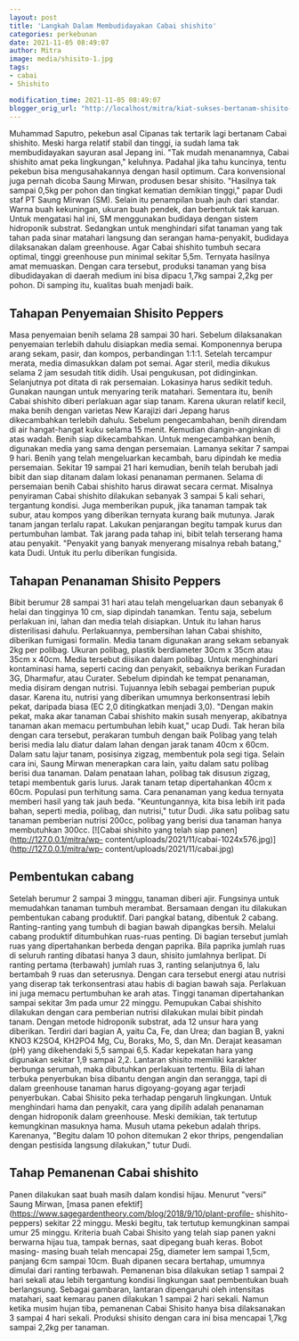 ```yaml
---
layout: post
title: 'Langkah Dalam Membudidayakan Cabai shishito'
categories: perkebunan
date: 2021-11-05 08:49:07
author: Mitra
image: media/shisito-1.jpg
tags:
- cabai
- Shishito

modification_time: 2021-11-05 08:49:07
blogger_orig_url: "http://localhost/mitra/kiat-sukses-bertanam-shisito-peppers.html"
---
```


Muhammad Saputro, pekebun asal Cipanas tak tertarik lagi bertanam Cabai
shishito. Meski harga relatif stabil dan tinggi, ia sudah lama tak
membudidayakan sayuran asal Jepang ini. "Tak mudah menanamnya, Cabai shishito
amat peka lingkungan," keluhnya. Padahal jika tahu kuncinya, tentu pekebun
bisa mengusahakannya dengan hasil optimum. Cara konvensional juga pernah
dicoba Saung Mirwan, produsen besar shisito. "Hasilnya tak sampai 0,5kg per
pohon dan tingkat kematian demikian tinggi," papar Dudi staf PT Saung Mirwan
(SM). Selain itu penampilan buah jauh dari standar. Warna buah kekuningan,
ukuran buah pendek, dan berbentuk tak karuan. Untuk mengatasi hal ini, SM
menggunakan budidaya dengan sistem hidroponik substrat. Sedangkan untuk
menghindari sifat tanaman yang tak tahan pada sinar matahari langsung dan
serangan hama-penyakit, budidaya dilaksanakan dalam greenhouse. Agar Cabai
shishito tumbuh secara optimal, tinggi greenhouse pun minimal sekitar 5,5m.
Ternyata hasilnya amat memuaskan. Dengan cara tersebut, produksi tanaman yang
bisa dibudidayakan di daerah medium ini bisa dipacu 1,7kg sampai 2,2kg per
pohon. Di samping itu, kualitas buah menjadi baik.

## Tahapan Penyemaian Shisito Peppers

Masa penyemaian benih selama 28 sampai 30 hari. Sebelum dilaksanakan
penyemaian terlebih dahulu disiapkan media semai. Komponennya berupa arang
sekam, pasir, dan kompos, perbandingan 1:1:1. Setelah tercampur merata, media
dimasukkan dalam pot semai. Agar steril, media dikukus selama 2 jam sesudah
titik didih. Usai pengukusan, pot didinginkan. Selanjutnya pot ditata di rak
persemaian. Lokasinya harus sedikit teduh. Gunakan naungan untuk menyaring
terik matahari. Sementara itu, benih Cabai shishito diberi perlakuan agar siap
tanam. Karena ukuran relatif kecil, maka benih dengan varietas New Karajizi
dari Jepang harus dikecambahkan terlebih dahulu. Sebelum pengecambahan, benih
direndam di air hangat-hangat kuku selama 15 menit. Kemudian diangin-anginkan
di atas wadah. Benih siap dikecambahkan. Untuk mengecambahkan benih, digunakan
media yang sama dengan persemaian. Lamanya sekitar 7 sampai 9 hari. Benih yang
telah mengeluarkan kecambah, baru dipindah ke media persemaian. Sekitar 19
sampai 21 hari kemudian, benih telah berubah jadi bibit dan siap ditanam dalam
lokasi penanaman permanen. Selama di persemaian benih Cabai shishito harus
dirawat secara cermat. Misalnya penyiraman Cabai shishito dilakukan sebanyak 3
sampai 5 kali sehari, tergantung kondisi. Juga memberikan pupuk, jika tanaman
tampak tak subur, atau kompos yang diberikan ternyata kurang baik mutunya.
Jarak tanam jangan terlalu rapat. Lakukan penjarangan begitu tampak kurus dan
pertumbuhan lambat. Tak jarang pada tahap ini, bibit telah terserang hama atau
penyakit. "Penyakit yang banyak menyerang misalnya rebah batang," kata Dudi.
Untuk itu perlu diberikan fungisida.

## Tahapan Penanaman Shisito Peppers

Bibit berumur 28 sampai 31 hari atau telah mengeluarkan daun sebanyak 6 helai
dan tingginya 10 cm, siap dipindah tanamkan. Tentu saja, sebelum perlakuan
ini, lahan dan media telah disiapkan. Untuk itu lahan harus disterilisasi
dahulu. Perlakuannya, pembersihan lahan Cabai shishito, diberikan fumigasi
formalin. Media tanam digunakan arang sekam sebanyak 2kg per polibag. Ukuran
polibag, plastik berdiameter 30cm x 35cm atau 35cm x 40cm. Media tersebut
diisikan dalam polibag. Untuk menghindari kontaminasi hama, seperti cacing dan
penyakit, sebaiknya berikan Furadan 3G, Dharmafur, atau Curater. Sebelum
dipindah ke tempat penanaman, media disiram dengan nutrisi. Tujuannya lebih
sebagai pemberian pupuk dasar. Karena itu, nutrisi yang diberikan umumnya
berkonsentrasi lebih pekat, daripada biasa (EC 2,0 ditingkatkan menjadi 3,0).
"Dengan makin pekat, maka akar tanaman Cabai shishito makin susah menyerap,
akibatnya tanaman akan memacu pertumbuhan lebih kuat," ucap Dudi. Tak heran
bila dengan cara tersebut, perakaran tumbuh dengan baik Polibag yang telah
berisi media lalu diatur dalam lahan dengan jarak tanam 40cm x 60cm. Dalam
satu lajur tanam, posisinya zigzag, membentuk pola segi tiga. Selain cara ini,
Saung Mirwan menerapkan cara lain, yaitu dalam satu polibag berisi dua
tanaman. Dalam penataan lahan, polibag tak disusun zigzag, tetapi membentuk
garis lurus. Jarak tanam tetap dipertahankan 40cm x 60cm. Populasi pun
terhitung sama. Cara penanaman yang kedua ternyata memberi hasil yang tak jauh
beda. "Keuntungannya, kita bisa lebih irit pada bahan, seperti media, polibag,
dan nutrisi," tutur Dudi. Jika satu polibag satu tanaman pemberian nutrisi
200cc, polibag yang berisi dua tanaman hanya membutuhkan 300cc. [![Cabai
shishito yang telah siap panen](http://127.0.0.1/mitra/wp-
content/uploads/2021/11/cabai-1024x576.jpg)](http://127.0.0.1/mitra/wp-
content/uploads/2021/11/cabai.jpg)

## Pembentukan cabang

Setelah berumur 2 sampai 3 minggu, tanaman diberi ajir. Fungsinya untuk
memudahkan tanaman tumbuh merambat. Bersamaan dengan itu dilakukan pembentukan
cabang produktif. Dari pangkal batang, dibentuk 2 cabang. Ranting-ranting yang
tumbuh di bagian bawah dipangkas bersih. Melalui cabang produktif ditumbuhkan
ruas-ruas penting. Di bagian tersebut jumlah ruas yang dipertahankan berbeda
dengan paprika. Bila paprika jumlah ruas di seluruh ranting dibatasi hanya 3
daun, shisito jumlahnya berlipat. Di ranting pertama (terbawah) jumlah ruas 3,
ranting selanjutnya 6, lalu bertambah 9 ruas dan seterusnya. Dengan cara
tersebut energi atau nutrisi yang diserap tak terkonsentrasi atau habis di
bagian bawah saja. Perlakuan ini juga memacu pertumbuhan ke arah atas. Tinggi
tanaman dipertahankan sampai sekitar 3m pada umur 22 minggu. Pemupukan Cabai
shishito dilakukan dengan cara pemberian nutrisi dilakukan mulai bibit pindah
tanam. Dengan metode hidroponik substrat, ada 12 unsur hara yang diberikan.
Terdiri dari bagian A, yaitu Ca, Fe, dan Urea; dan bagian B, yakni KNO3 K2SO4,
KH2PO4 Mg, Cu, Boraks, Mo, S, dan Mn. Derajat keasaman (pH) yang dikehendaki
5,5 sampai 6,5. Kadar kepekatan hara yang digunakan sekitar 1,9 sampai 2,2.
Lantaran shisito memiliki karakter berbunga serumah, maka dibutuhkan perlakuan
tertentu. Bila di lahan terbuka penyerbukan bisa dibantu dengan angin dan
serangga, tapi di dalam greenhouse tanaman harus digoyang-goyang agar terjadi
penyerbukan. Cabai Shisito peka terhadap pengaruh lingkungan. Untuk
menghindari hama dan penyakit, cara yang dipilih adalah penanaman dengan
hidroponik dalam greenhouse. Meski demikian, tak tertutup kemungkinan masuknya
hama. Musuh utama pekebun adalah thrips. Karenanya, "Begitu dalam 10 pohon
ditemukan 2 ekor thrips, pengendalian dengan pestisida langsung dilakukan,"
tutur Dudi.

## Tahap Pemanenan Cabai shishito

Panen dilakukan saat buah masih dalam kondisi hijau. Menurut "versi" Saung
Mirwan, [masa panen
efektif](https://www.sagegardentheory.com/blog/2018/9/10/plant-profile-
shishito-peppers) sekitar 22 minggu. Meski begitu, tak tertutup kemungkinan
sampai umur 25 minggu. Kriteria buah Cabai Shisito yang telah siap panen yakni
berwarna hijau tua, tampak bernas, saat dipegang buah keras. Bobot masing-
masing buah telah mencapai 25g, diameter lem sampai 1,5cm, panjang 6cm sampai
10cm. Buah dipanen secara bertahap, umumnya dimulai dari ranting terbawah.
Pemanenan bisa dilakukan setiap 1 sampai 2 hari sekali atau lebih tergantung
kondisi lingkungan saat pembentukan buah berlangsung. Sebagai gambaran,
lantaran dipengaruhi oleh intensitas matahari, saat kemarau panen dilakukan 1
sampai 2 hari sekali. Namun ketika musim hujan tiba, pemanenan Cabai Shisito
hanya bisa dilaksanakan 3 sampai 4 hari sekali. Produksi shisito dengan cara
ini bisa mencapai 1,7kg sampai 2,2kg per tanaman.


